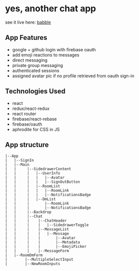 # yes, another chat app
see it live here: [babble](https://babble-fe8b7.firebaseapp.com/)

## App Features
- google + github login with firebase oauth
- add emoji reactions to messages
- direct messaging
- private group messaging
- authenticated sessions
- assigned avatar pic if no profile retrieved from oauth sign-in

## Technologies Used
- react
- redux/react-redux
- react router
- firebase/react-rebase
- firebase/oauth
- aphrodite for CSS in JS

## App structure
```
|--App
|   |--SignIn
|   |--Main
|   |     |--SidedrawerContent
|   |     |   |--UserInfo
|   |     |   |   |--Avatar
|   |     |   |   |--SignOutButton
|   |     |   |--RoomList
|   |     |   |   |--RoomLink
|   |     |   |   |--NotificationsBadge
|   |     |   |--DmList
|   |     |       |--RoomLink
|   |     |       |--NotificationsBadge
|   |     |--Backdrop
|   |     |--Chat
|   |     |    |--ChatHeader
|   |     |    |   |--SidedrawerToggle
|   |     |    |--MessageList
|   |     |    |   |--Message
|   |     |    |       |--Avatar
|   |     |    |       |--Metadata
|   |     |    |       |--EmojiPicker
|   |     |    |--MessageForm
|   |--RoomDmForm
|        |--MultipleSelectInput
|        |--NewRoomInputs
```
